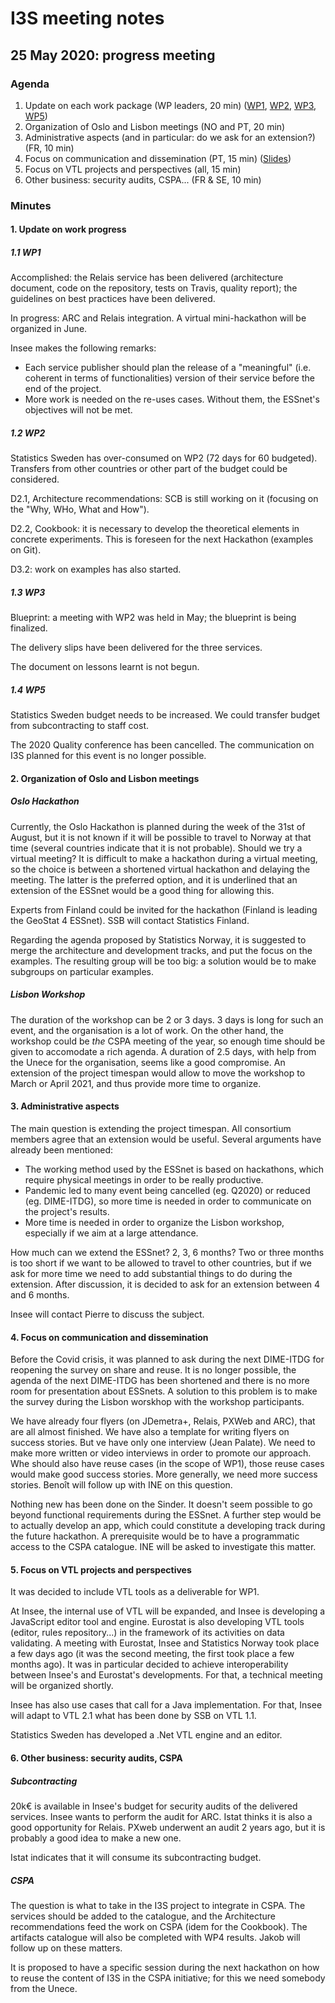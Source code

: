 # I3S meeting notes

## 25 May 2020: progress meeting


### Agenda

1. Update on each work package (WP leaders, 20 min) ([WP1](WP1_updates_May2020.pptx), [WP2](https://docs.google.com/presentation/d/1fwXCF-B9xvsGt8CrWP4SwZRl5sbIqxeH56nBAqT_BXc/edit?usp=sharing), [WP3](https://docs.google.com/presentation/d/18fFAN1zJFCFAbFFUYSEE-3JrB3HFBTkF4_352B_ujLA/edit?usp=sharing), [WP5](WP5-Mai-2-2020-3.pdf))
2. Organization of Oslo and Lisbon meetings (NO and PT, 20 min)
3. Administrative aspects (and in particular: do we ask for an extension?) (FR, 10 min)
4. Focus on communication and dissemination (PT, 15 min) ([Slides](Apresentacao_20200525.pptx))
5. Focus on VTL projects and perspectives (all, 15 min)
6. Other business: security audits, CSPA... (FR & SE, 10 min)

### Minutes

#### 1. Update on work progress

##### 1.1 WP1

Accomplished: the Relais service has been delivered (architecture document, code on the repository, tests on Travis, quality report); the guidelines on best practices have been delivered.

In progress: ARC and Relais integration. A virtual mini-hackathon will be organized in June.

Insee makes the following remarks:

  * Each service publisher should plan the release of a "meaningful" (i.e. coherent in terms of functionalities) version of their service before the end of the project.
  * More work is needed on the re-uses cases. Without them, the ESSnet's objectives will not be met.

##### 1.2 WP2

Statistics Sweden has over-consumed on WP2 (72 days for 60 budgeted). Transfers from other countries or other part of the budget could be considered.

D2.1, Architecture recommendations: SCB is still working on it (focusing on the "Why, WHo, What and How").

D2.2, Cookbook: it is necessary to develop the theoretical elements in concrete experiments. This is foreseen for the next Hackathon (examples on Git).

D3.2: work on examples has also started.

##### 1.3 WP3

Blueprint: a meeting with WP2 was held in May; the blueprint is being finalized.

The delivery slips have been delivered for the three services.

The document on lessons learnt is not begun.

##### 1.4 WP5

Statistics Sweden budget needs to be increased. We could transfer budget from subcontracting to staff cost.

The 2020 Quality conference has been cancelled. The communication on I3S planned for this event is no longer possible.

#### 2. Organization of Oslo and Lisbon meetings

##### Oslo Hackathon

Currently, the Oslo Hackathon is planned during the week of the 31st of August, but it is not known if it will be possible to travel to Norway at that time (several countries indicate that it is not probable). Should we try a virtual meeting? It is difficult to make a hackathon during a virtual meeting, so the choice is between a shortened virtual hackathon and delaying the meeting. The latter is the preferred option, and it is underlined that an extension of the ESSnet would be a good thing for allowing this.

Experts from Finland could be invited for the hackathon (Finland is leading the GeoStat 4 ESSnet). SSB will contact Statistics Finland.

Regarding the agenda proposed by Statistics Norway, it is suggested to merge the architecture and development tracks, and put the focus on the examples. The resulting group will be too big: a solution would be to make subgroups on particular examples.

##### Lisbon Workshop

The duration of the workshop can be 2 or 3 days. 3 days is long for such an event, and the organisation is a lot of work. On the other hand, the workshop could be *the* CSPA meeting of the year, so enough time should be given to accomodate a rich agenda. A duration of 2.5 days, with help from the Unece for the organisation, seems like a good compromise. An extension of the project timespan would allow to move the workshop to March or April 2021, and thus provide more time to organize.

#### 3. Administrative aspects

The main question is extending the project timespan. All consortium members agree that an extension would be useful. Several arguments have already been mentioned:

  * The working method used by the ESSnet is based on hackathons, which require physical meetings in order to be really productive.
  * Pandemic led to many event being cancelled (eg. Q2020) or reduced (eg. DIME-ITDG), so more time is needed in order to communicate on the project's results.
  * More time is needed in order to organize the Lisbon workshop, especially if we aim at a large attendance.

How much can we extend the ESSnet? 2, 3, 6 months? Two or three months is too short if we want to be allowed to travel to other countries, but if we ask for more time we need to add substantial things to do during the extension. After discussion, it is decided to ask for an extension between 4 and 6 months.

Insee will contact Pierre to discuss the subject.

#### 4. Focus on communication and dissemination

Before the Covid crisis, it was planned to ask during the next DIME-ITDG for reopening the survey on share and reuse. It is no longer possible, the agenda of the next DIME-ITDG has been shortened and there is no more room for presentation about ESSnets. A solution to this problem is to make the survey during the Lisbon worskhop with the workshop participants.

We have already four flyers (on JDemetra+, Relais, PXWeb and ARC), that are all almost finished. We have also a template for writing flyers on success stories. But ve have only one interview (Jean Palate). We need to make more written or video interviews in order to promote our approach. Whe should also have reuse cases (in the scope of WP1), those reuse cases would make good success stories. More generally, we need more success stories. Benoît will follow up with INE on this question.

Nothing new has been done on the Sinder. It doesn't seem possible to go beyond functional requirements during the ESSnet. A further step would be to actually develop an app, which could constitute a developing track during the future hackathon. A prerequisite would be to have a programmatic access to the CSPA catalogue. INE will be asked to investigate this matter.

#### 5. Focus on VTL projects and perspectives

It was decided to include VTL tools as a deliverable for WP1.

At Insee, the internal use of VTL will be expanded, and Insee is developing a JavaScript editor tool and engine. Eurostat is also developing VTL tools (editor, rules repository...) in the framework of its activities on data validating. A meeting with Eurostat, Insee and Statistics Norway took place a few days ago (it was the second meeting, the first took place a few months ago). It was in particular decided to achieve interoperability between Insee's and Eurostat's developments. For that, a technical meeting will be organized shortly.

Insee has also use cases that call for a Java implementation. For that, Insee will adapt to VTL 2.1 what has been done by SSB on VTL 1.1.

Statistics Sweden has developed a .Net VTL engine and an editor.

#### 6. Other business: security audits, CSPA

##### Subcontracting

20k€ is available in Insee's budget for security audits of the delivered services. Insee wants to perform the audit for ARC. Istat thinks it is also a good opportunity for Relais. PXweb underwent an audit 2 years ago, but it is probably a good idea to make a new one.

Istat indicates that it will consume its subcontracting budget.

##### CSPA

The question is what to take in the I3S project to integrate in CSPA. The services should be added to the catalogue, and the Architecture recommendations feed the work on CSPA (idem for the Cookbook). The artifacts catalogue will also be completed with WP4 results. Jakob will follow up on these matters.

It is proposed to have a specific session during the next hackathon on how to reuse the content of I3S in the CSPA initiative; for this we need somebody from the Unece.

